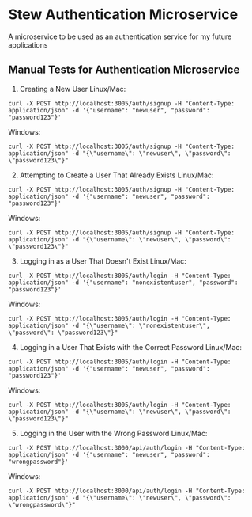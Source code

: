 # Stew Authentication Microservice

A microservice to be used as an authentication service for my future applications

## Manual Tests for Authentication Microservice
1. Creating a New User
Linux/Mac:
```
curl -X POST http://localhost:3005/auth/signup -H "Content-Type: application/json" -d '{"username": "newuser", "password": "password123"}'
```

Windows:
```
curl -X POST http://localhost:3005/auth/signup -H "Content-Type: application/json" -d "{\"username\": \"newuser\", \"password\": \"password123\"}"
```


2. Attempting to Create a User That Already Exists
Linux/Mac:
```
curl -X POST http://localhost:3005/auth/signup -H "Content-Type: application/json" -d '{"username": "newuser", "password": "password123"}'
```

Windows:
```
curl -X POST http://localhost:3005/auth/signup -H "Content-Type: application/json" -d "{\"username\": \"newuser\", \"password\": \"password123\"}"

```


3. Logging in as a User That Doesn't Exist
Linux/Mac:
```
curl -X POST http://localhost:3005/auth/login -H "Content-Type: application/json" -d '{"username": "nonexistentuser", "password": "password123"}'
```

Windows:
```
curl -X POST http://localhost:3005/auth/login -H "Content-Type: application/json" -d "{\"username\": \"nonexistentuser\", \"password\": \"password123\"}"
```


4. Logging in a User That Exists with the Correct Password
Linux/Mac:
```
curl -X POST http://localhost:3005/auth/login -H "Content-Type: application/json" -d '{"username": "newuser", "password": "password123"}'
```

Windows:
```
curl -X POST http://localhost:3005/auth/login -H "Content-Type: application/json" -d "{\"username\": \"newuser\", \"password\": \"password123\"}"

```

5. Logging in the User with the Wrong Password
Linux/Mac:
```
curl -X POST http://localhost:3000/api/auth/login -H "Content-Type: application/json" -d '{"username": "newuser", "password": "wrongpassword"}'
```

Windows:
```
curl -X POST http://localhost:3000/api/auth/login -H "Content-Type: application/json" -d "{\"username\": \"newuser\", \"password\": \"wrongpassword\"}"
```